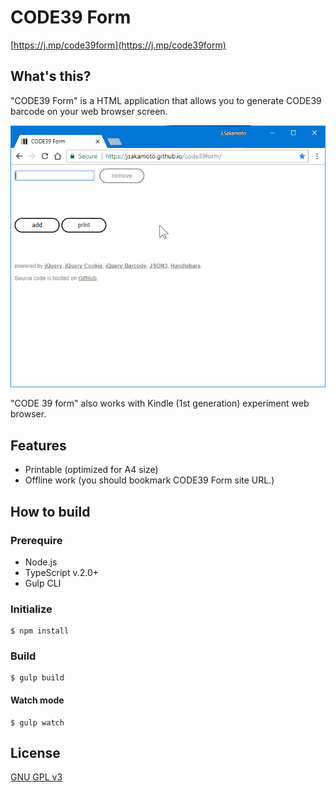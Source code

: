 # CODE39 Form

[https://j.mp/code39form](https://j.mp/code39form)

## What's this?

"CODE39 Form" is a HTML application that allows you to generate CODE39 barcode on your web browser screen.

![movie of application](.asset/movie001.gif)

"CODE 39 form" also works with Kindle (1st generation) experiment web browser.

## Features

- Printable (optimized for A4 size)
- Offline work (you should bookmark CODE39 Form site URL.)

## How to build

### Prerequire

- Node.js
- TypeScript v.2.0+
- Gulp CLI

### Initialize

    $ npm install

### Build

    $ gulp build

#### Watch mode

    $ gulp watch

## License

[GNU GPL v3](LICENSE)
